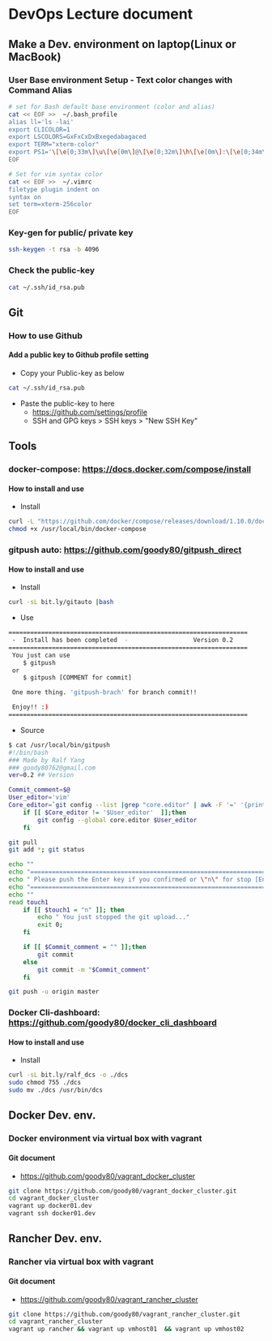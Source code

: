 # DevOps Lecture document
## Make a Dev. environment on laptop(Linux or MacBook)
### User Base environment Setup - Text color changes with Command Alias

```sh
# set for Bash default base environment (color and alias)
cat << EOF >>  ~/.bash_profile
alias ll='ls -lai'
export CLICOLOR=1
export LSCOLORS=GxFxCxDxBxegedabagaced
export TERM="xterm-color" 
export PS1='\[\e[0;33m\]\u\[\e[0m\]@\[\e[0;32m\]\h\[\e[0m\]:\[\e[0;34m\]\w\[\e[0m\]\$ '
EOF

# Set for vim syntax color
cat << EOF >>  ~/.vimrc
filetype plugin indent on
syntax on
set term=xterm-256color
EOF
```

### Key-gen for public/ private key
```sh
ssh-keygen -t rsa -b 4096
```

### Check the public-key
```sh
cat ~/.ssh/id_rsa.pub
```

## Git
### How to use Github
#### Add a public key to Github profile setting
* Copy your Public-key as below
```sh
cat ~/.ssh/id_rsa.pub
```

* Paste the public-key to here 
    * https://github.com/settings/profile
    * SSH and GPG keys > SSH keys > "New SSH Key"


## Tools
### docker-compose: https://docs.docker.com/compose/install
#### How to install and use
* Install
```sh
curl -L "https://github.com/docker/compose/releases/download/1.10.0/docker-compose-$(uname -s)-$(uname -m)" -o /usr/local/bin/docker-compose
chmod +x /usr/local/bin/docker-compose
```

### gitpush auto: https://github.com/goody80/gitpush_direct
#### How to install and use
* Install
```sh
curl -sL bit.ly/gitauto |bash
```

* Use
```sh
==================================================================
 -  Install has been completed  -                  Version 0.2
==================================================================
 You just can use
    $ gitpush
 or
    $ gitpush [COMMENT for commit]

 One more thing. 'gitpush-brach' for branch commit!!

 Enjoy!! :)
==================================================================
```

* Source
```sh
$ cat /usr/local/bin/gitpush
#!/bin/bash
### Made by Ralf Yang
### goody80762@gmail.com
ver=0.2 ## Version

Commit_comment=$@
User_editor='vim'
Core_editor=`git config --list |grep "core.editor" | awk -F '=' '{print $2}'`
	if [[ $Core_editor != '$User_editor'  ]];then
		git config --global core.editor $User_editor
	fi

git pull
git add *; git status

echo ""
echo "==========================================================================="
echo " Please push the Enter key if you confirmed or \"n\" for stop [Enter / n] "
echo "==========================================================================="
echo ""
read touch1
	if [[ $touch1 = "n" ]];	then
		echo " You just stopped the git upload..."
		exit 0;
	fi

	if [[ $Commit_comment = "" ]];then
		git commit
	else
		git commit -m "$Commit_comment"
	fi

git push -u origin master
```

### Docker Cli-dashboard: https://github.com/goody80/docker_cli_dashboard
#### How to install and use
* Install 
```sh
curl -sL bit.ly/ralf_dcs -o ./dcs
sudo chmod 755 ./dcs
sudo mv ./dcs /usr/bin/dcs
```


## Docker Dev. env.
### Docker environment via virtual box with vagrant
#### Git document
* https://github.com/goody80/vagrant_docker_cluster
```sh
git clone https://github.com/goody80/vagrant_docker_cluster.git
cd vagrant_docker_cluster
vagrant up docker01.dev
vagrant ssh docker01.dev
```



## Rancher Dev. env.
### Rancher via virtual box with vagrant
#### Git document
* https://github.com/goody80/vagrant_rancher_cluster
```sh
git clone https://github.com/goody80/vagrant_rancher_cluster.git
cd vagrant_rancher_cluster
vagrant up rancher && vagrant up vmhost01  && vagrant up vmhost02
```

